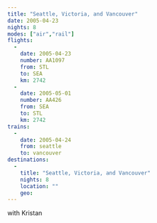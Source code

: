 ```yaml
---
title: "Seattle, Victoria, and Vancouver"
date: 2005-04-23
nights: 8
modes: ["air","rail"]
flights:
  -
    date: 2005-04-23
    number: AA1097
    from: STL
    to: SEA
    km: 2742
  -
    date: 2005-05-01
    number: AA426
    from: SEA
    to: STL
    km: 2742
trains:
  -
    date: 2005-04-24
    from: seattle
    to: vancouver
destinations:
  -
    title: "Seattle, Victoria, and Vancouver"
    nights: 8
    location: ""
    geo:
---
```


with Kristan
